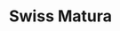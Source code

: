 ---
date-start: "2011-08-01 00:00:00"
date-end: "2017-07-01 00:00:00"
title: "Swiss Matura"
institution: "Lyceum Alpinum Zuoz"
city: Zuoz
country: Switzerland
thesis-title: "Prediction and Visualization of the Environmental Development of the Morteratsch Valley"
thesis-supervisors: ["Peter Frehner"]
---